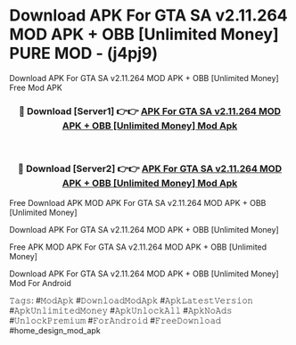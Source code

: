 # Download APK For GTA SA v2.11.264 MOD APK + OBB [Unlimited Money] PURE MOD - (j4pj9)
Download APK For GTA SA v2.11.264 MOD APK + OBB [Unlimited Money] Free Mod APK

<div align="center">
<h3>🔴 Download [Server1] 👉👉 <a href="https://apk-comot.site?title=APK_For_GTA_SA_v2.11.264_MOD_APK_+_OBB_[Unlimited_Money]">APK For GTA SA v2.11.264 MOD APK + OBB [Unlimited Money] Mod Apk</a></h3><br>

<h3>🔴 Download [Server2] 👉👉 <a href="https://apk-comot.site?title=APK_For_GTA_SA_v2.11.264_MOD_APK_+_OBB_[Unlimited_Money]">APK For GTA SA v2.11.264 MOD APK + OBB [Unlimited Money] Mod Apk</a></h3>
</div>


Free Download APK MOD APK For GTA SA v2.11.264 MOD APK + OBB [Unlimited Money]

Download APK For GTA SA v2.11.264 MOD APK + OBB [Unlimited Money] 

Free APK MOD APK For GTA SA v2.11.264 MOD APK + OBB [Unlimited Money] 

Download APK For GTA SA v2.11.264 MOD APK + OBB [Unlimited Money] Mod For Android

𝚃𝚊𝚐𝚜: #𝙼𝚘𝚍𝙰𝚙𝚔 #𝙳𝚘𝚠𝚗𝚕𝚘𝚊𝚍𝙼𝚘𝚍𝙰𝚙𝚔 #𝙰𝚙𝚔𝙻𝚊𝚝𝚎𝚜𝚝𝚅𝚎𝚛𝚜𝚒𝚘𝚗 #𝙰𝚙𝚔𝚄𝚗𝚕𝚒𝚖𝚒𝚝𝚎𝚍𝙼𝚘𝚗𝚎𝚢 #𝙰𝚙𝚔𝚄𝚗𝚕𝚘𝚌𝚔𝙰𝚕𝚕 #𝙰𝚙𝚔𝙽𝚘𝙰𝚍𝚜 #𝚄𝚗𝚕𝚘𝚌𝚔𝙿𝚛𝚎𝚖𝚒𝚞𝚖 #𝙵𝚘𝚛𝙰𝚗𝚍𝚛𝚘𝚒𝚍 #𝙵𝚛𝚎𝚎𝙳𝚘𝚠𝚗𝚕𝚘𝚊𝚍 #home_design_mod_apk